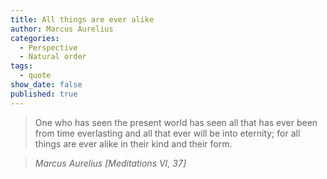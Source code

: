 ```yaml
---
title: All things are ever alike
author: Marcus Aurelius
categories:
  - Perspective
  - Natural order
tags:
  - quote
show_date: false
published: true
---
```

>One who has seen the present world has seen all that has ever been from time everlasting and all that ever will be into eternity; for all things are ever alike in their kind and their form.

> <cite>Marcus Aurelius [Meditations VI, 37]</cite>